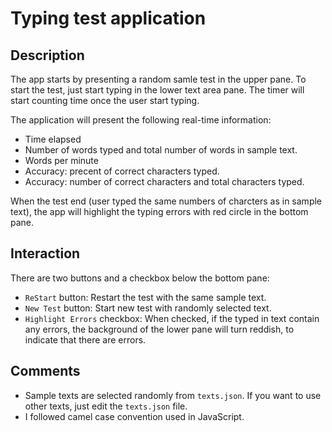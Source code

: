 # Typing test application

## Description
The app starts by presenting a random samle test in the upper pane. To start the test, just start typing in the lower text area pane. The timer will start counting time once the user start typing.

The application will present the following real-time information:

- Time elapsed
- Number of words typed and total number of words in sample text.
- Words per minute
- Accuracy: precent of correct characters typed.
- Accuracy: number of correct characters and total characters typed.

When the test end (user typed the same numbers of charcters as in sample text), the app will highlight the typing errors with red circle in the bottom pane.

## Interaction
There are two buttons and a checkbox below the bottom pane:

- `ReStart` button: Restart the test with the same sample text.
- `New Test` button: Start new test with randomly selected text.
- `Highlight Errors` checkbox: When checked, if the typed in text contain any errors, the background of the lower pane will turn reddish, to indicate that there are errors.

## Comments

- Sample texts are selected randomly from `texts.json`. If you want to use other texts, just edit the `texts.json` file.
- I followed camel case convention used in JavaScript.
